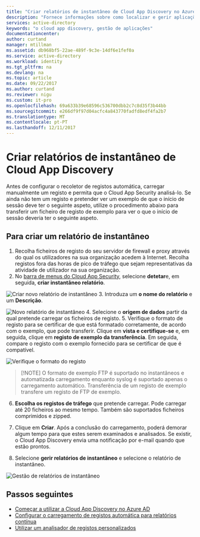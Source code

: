 ```yaml
---
title: "Criar relatórios de instantâneo de Cloud App Discovery no Azure Active Directory | Microsoft Docs"
description: "Fornece informações sobre como localizar e gerir aplicações com o Cloud App Discovery, quais são as vantagens e como funciona."
services: active-directory
keywords: "o cloud app discovery, gestão de aplicações"
documentationcenter: 
author: curtand
manager: mtillman
ms.assetid: db968bf5-22ae-489f-9c3e-14df6e1fef0a
ms.service: active-directory
ms.workload: identity
ms.tgt_pltfrm: na
ms.devlang: na
ms.topic: article
ms.date: 09/22/2017
ms.author: curtand
ms.reviewer: nigu
ms.custom: it-pro
ms.openlocfilehash: 69a633b39e68596c536700dbb2c7c8d35f3b44bb
ms.sourcegitcommit: e266df9f97d04acfc4a843770fadfd8edf4fa2b7
ms.translationtype: MT
ms.contentlocale: pt-PT
ms.lasthandoff: 12/11/2017
---
```

# <a name="create-cloud-app-discovery-snapshot-reports"></a>Criar relatórios de instantâneo de Cloud App Discovery

Antes de configurar o recoletor de registos automática, carregar manualmente um registo e permita que o Cloud App Security analisá-lo. Se ainda não tem um registo e pretender ver um exemplo de que o início de sessão deve ter o seguinte aspeto, utilize o procedimento abaixo para transferir um ficheiro de registo de exemplo para ver o que o início de sessão deveria ter o seguinte aspeto.

## <a name="to-create-a-snapshot-report"></a>Para criar um relatório de instantâneo

1. Recolha ficheiros de registo do seu servidor de firewall e proxy através do qual os utilizadores na sua organização acedem à Internet. Recolha registos fora das horas de pico de tráfego que sejam representativas da atividade de utilizador na sua organização.
2. No [barra de menus do Cloud App Security](https://portal.cloudappsecurity.com), selecione **detetar**e, em seguida, **criar instantâneo relatório**.
  
  ![Criar novo relatório de instantâneo](./media/cloudappdiscovery-set-up-snapshots/create-snapshot-command.png)
3. Introduza um **o nome do relatório** e um **Descrição**.
    
  ![Novo relatório de instantâneo](./media/cloudappdiscovery-set-up-snapshots/create-snapshot-form.png)
4. Selecione o **origem de dados** partir da qual pretende carregar os ficheiros de registo.
5. Verifique o formato de registo para se certificar de que está formatado corretamente, de acordo com o exemplo, que pode transferir. Clique em **vista e certifique-se** e, em seguida, clique em **registo de exemplo da transferência**. Em seguida, compare o registo com o exemplo fornecido para se certificar de que é compatível.
  
  ![Verifique o formato do registo](./media/cloudappdiscovery-set-up-snapshots/create-snapshot-verify.png)
  >  [!NOTE]
  > O formato de exemplo FTP é suportado no instantâneos e automatizada carregamento enquanto syslog é suportado apenas o carregamento automático. Transferência de um registo de exemplo transfere um registo de FTP de exemplo.
6. **Escolha os registos de tráfego** que pretende carregar. Pode carregar até 20 ficheiros ao mesmo tempo. Também são suportados ficheiros comprimidos e zipped.
  
7. Clique em **Criar**. Após a conclusão do carregamento, poderá demorar algum tempo para que estes serem examinados e analisados. Se existir, o Cloud App Discovery envia uma notificação por e-mail quando que estão prontos.

8. Selecione **gerir relatórios de instantâneo** e selecione o relatório de instantâneo.
  
  ![Gestão de relatórios de instantâneo](./media/cloudappdiscovery-set-up-snapshots/create-snapshot-manage.png)

## <a name="next-steps"></a>Passos seguintes

* [Começar a utilizar a Cloud App Discovery no Azure AD](cloudappdiscovery-get-started.md)
* [Configurar o carregamento de registos automática para relatórios contínua](https://docs.microsoft.com/cloud-app-security/discovery-docker)
* [Utilizar um analisador de registos personalizados](https://docs.microsoft.com/cloud-app-security/custom-log-parser)
